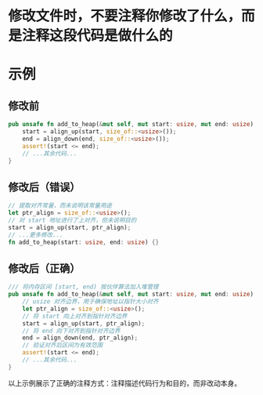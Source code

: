# 修改文件时，不要注释你修改了什么，而是注释这段代码是做什么的

# 示例

## 修改前
```rust
pub unsafe fn add_to_heap(&mut self, mut start: usize, mut end: usize) {
    start = align_up(start, size_of::<usize>());
    end = align_down(end, size_of::<usize>());
    assert!(start <= end);
    // ...其余代码...
}
```

## 修改后（错误）
```rust
// 提取对齐常量，而未说明该常量用途
let ptr_align = size_of::<usize>();
// 对 start 地址进行了上对齐，但未说明目的
start = align_up(start, ptr_align);
// ...更多修改...
fn add_to_heap(start: usize, end: usize) {}
```

## 修改后（正确）
```rust
/// 将内存区间 [start, end) 按伙伴算法加入堆管理
pub unsafe fn add_to_heap(&mut self, mut start: usize, mut end: usize) {
    // usize 对齐边界，用于确保地址以指针大小对齐
    let ptr_align = size_of::<usize>();
    // 将 start 向上对齐到指针对齐边界
    start = align_up(start, ptr_align);
    // 将 end 向下对齐到指针对齐边界
    end = align_down(end, ptr_align);
    // 验证对齐后区间为有效范围
    assert!(start <= end);
    // ...其余代码...
}
```

以上示例展示了正确的注释方式：注释描述代码行为和目的，而非改动本身。

